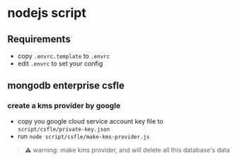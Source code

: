 
# nodejs script 

## Requirements

- copy `.envrc.template` to `.envrc`
- edit `.envrc` to set your config

## mongodb enterprise csfle

### create a kms provider by google

- copy you google cloud service account key file to `script/csfle/private-key.json`
- run `node script/csfle/make-kms-provider.js`

> ⚠️ warning: make kms provider, and will delete all this database's data
